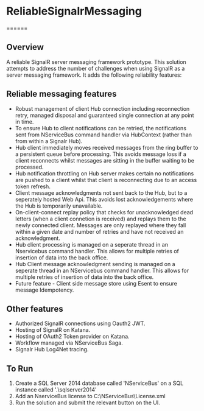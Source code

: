 # ReliableSignalrMessaging
======

Overview
------

A reliable SignalR server messaging framework prototype. This solution attempts to address the number of challenges when using SignalR as a server messaging framework.  It adds the following reliability features:

Reliable messaging features
------

 * Robust management of client Hub connection including reconnection retry, managed disposal and guaranteed single connection at any point in time.
 * To ensure Hub to client notifications can be retried, the notifications sent from NServiceBus command handler via HubContext (rather than from within a Signalr Hub).
 * Hub client immediately moves received messages from the ring buffer to a persistent queue before processing. This avoids message loss if a client reconnects whilst messages are sitting in the buffer waiting to be processed.
 * Hub notification throttling on Hub server makes certain no notifications are pushed to a client whilst that client is reconnecting due to an access token refresh.
 * Client message acknowledgments not sent back to the Hub, but to a seperately hosted Web Api.  This avoids lost acknowledgements where the Hub is temporarily unavailable.
 * On-client-connect replay policy that checks for unacknowledged dead letters (when a client connetion is received) and replays them to the newly connected client. Messages are only replayed where they fall within a given date and number of retries and have not received an acknowledgment.
 * Hub client processing is managed on a seperate thread in an Nservicebus command handler. This allows for multiple retries of insertion of data into the back office.
 * Hub Client message acknowledgment sending is managed on a seperate thread in an NServicebus command handler.  This allows for multiple retries of insertion of data into the back office.
 * Future feature - Client side message store using Esent to ensure message Idempotency.

Other features
------
* Authorized SignalR connections using Oauth2 JWT.
* Hosting of SignalR on Katana.
* Hosting of OAuth2 Token provider on Katana.
* Workflow managed via NServiceBus Saga.
* Signalr Hub Log4Net tracing.

To Run
------
1. Create a SQL Server 2014 database called 'NServiceBus' on a SQL instance called '.\sqlserver2014'
2. Add an NserviceBus license to C:\NServiceBus\License.xml
3. Run the solution and submit the relevant button on the UI.
